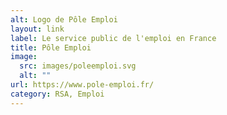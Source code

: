 ```yaml
---
alt: Logo de Pôle Emploi
layout: link
label: Le service public de l'emploi en France
title: Pôle Emploi
image:
  src: images/poleemploi.svg
  alt: ""
url: https://www.pole-emploi.fr/
category: RSA, Emploi
---
```

